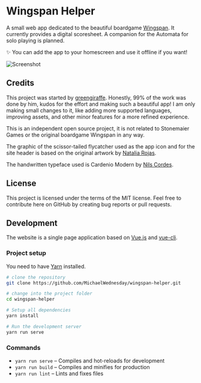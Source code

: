 # Wingspan Helper

A small web app dedicated to the beautiful boardgame [Wingspan](https://stonemaiergames.com/games/wingspan/). It currently provides a digital scoresheet. A companion for the Automata for solo playing is planned.

:sparkles: You can add the app to your homescreen and use it offline if you want!

![Screenshot](https://i.imgur.com/hYQRmel.png)

## Credits

This project was started by [greengiraffe](https://github.com/greengiraffe/wingspan-helper). Honestly, 99% of the work was done by him, kudos for the effort and making such a beautiful app! I am only making small changes to it, like adding more supported languages, improving assets, and other minor features for a more refined experience.

This is an independent open source project, it is not related to Stonemaier Games or the original boardgame Wingspan in any way.

The graphic of the scissor-tailed flycatcher used as the app icon and for the site header is based on the original artwork by [Natalia Rojas](https://www.nataliarojasart.com/).

The handwritten typeface used is Cardenio Modern by [Nils Cordes](http://nilscordes.com/).

## License

This project is licensed under the terms of the MIT license. Feel free to contribute here on GitHub by creating bug reports or pull requests.

## Development

The website is a single page application based on [Vue.js](https://vuejs.org/) and [vue-cli](https://cli.vuejs.org/).

### Project setup

You need to have [Yarn](https://yarnpkg.com/en/) installed.

```sh
# clone the repository
git clone https://github.com/MichaelWednesday/wingspan-helper.git

# change into the project folder
cd wingspan-helper

# Setup all dependencies
yarn install

# Run the development server
yarn run serve
```

### Commands

- `yarn run serve` – Compiles and hot-reloads for development
- `yarn run build` – Compiles and minifies for production
- `yarn run lint` – Lints and fixes files
